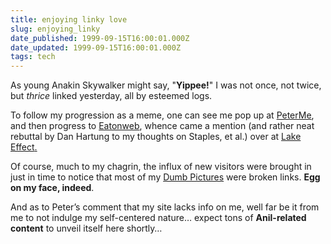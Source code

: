 ```yaml
---
title: enjoying linky love
slug: enjoying_linky
date_published: 1999-09-15T16:00:01.000Z
date_updated: 1999-09-15T16:00:01.000Z
tags: tech
---
```


As young Anakin Skywalker might say, "**Yippee!**" I was not once, not twice, but *thrice* linked yesterday, all by esteemed logs.

To follow my progression as a meme, one can see me pop up at [PeterMe](http://www.peterme.com), and then progress to [Eatonweb](http://www.eatonweb.com), whence came a mention (and rather neat rebuttal by Dan Hartung to my thoughts on Staples, et al.) over at [Lake Effect](http://www.wwa.com/~dhartung/weblog/)[.](.)

Of course, much to my chagrin, the influx of new visitors were brought in just in time to notice that most of my [Dumb Pictures](#dumpic) were broken links. **Egg on my face, indeed**.

And as to Peter’s comment that my site lacks info on me, well far be it from me to not indulge my self-centered nature… expect tons of **Anil-related content** to unveil itself here shortly…
